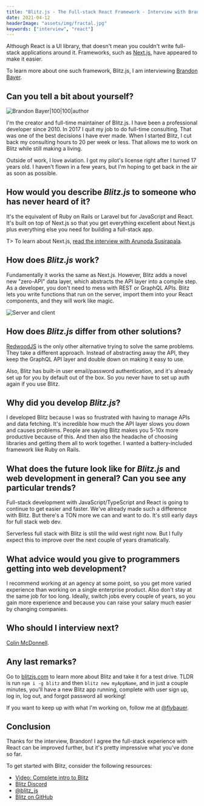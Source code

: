 ```yaml
---
title: "Blitz.js - The Full-stack React Framework - Interview with Brandon Bayer"
date: 2021-04-12
headerImage: "assets/img/fractal.jpg"
keywords: ["interview", "react"]
---
```


Although React is a UI library, that doesn't mean you couldn't write full-stack applications around it. Frameworks, such as [Next.js](https://nextjs.org/), have appeared to make it easier.

To learn more about one such framework, Blitz.js, I am interviewing [Brandon Bayer](http://twitter.com/flybayer).

## Can you tell a bit about yourself?

![Brandon Bayer|100|100|author](https://www.gravatar.com/avatar/60898d6da82fd77abfd4f3838bda2ece?s=200)

I'm the creator and full-time maintainer of Blitz.js. I have been a professional developer since 2010. In 2017 I quit my job to do full-time consulting. That was one of the best decisions I have ever made. When I started Blitz, I cut back my consulting hours to 20 per week or less. That allows me to work on Blitz while still making a living.

Outside of work, I love aviation. I got my pilot's license right after I turned 17 years old. I haven't flown in a few years, but I'm hoping to get back in the air as soon as possible.

## How would you describe _Blitz.js_ to someone who has never heard of it?

It's the equivalent of Ruby on Rails or Laravel but for JavaScript and React. It's built on top of Next.js so that you get everything excellent about Next.js plus everything else you need for building a full-stack app.

T> To learn about Next.js, [read the interview with Arunoda Susirapala](/blog/nextjs-interview).

## How does _Blitz.js_ work?

Fundamentally it works the same as Next.js. However, Blitz adds a novel new "zero-API" data layer, which abstracts the API layer into a compile step. As a developer, you don't need to mess with REST or GraphQL APIs. Blitz lets you write functions that run on the server, import them into your React components, and they will work like magic.

![Server and client](assets/img/blitz.jpg)

## How does _Blitz.js_ differ from other solutions?

[RedwoodJS](https://redwoodjs.com/) is the only other alternative trying to solve the same problems. They take a different approach. Instead of abstracting away the API, they keep the GraphQL API layer and double down on making it easy to use.

Also, Blitz has built-in user email/password authentication, and it's already set up for you by default out of the box. So you never have to set up auth again if you use Blitz.

## Why did you develop _Blitz.js_?

I developed Blitz because I was so frustrated with having to manage APIs and data fetching. It's incredible how much the API layer slows you down and causes problems. People are saying Blitz makes you 5-10x more productive because of this. And then also the headache of choosing libraries and getting them all to work together. I wanted a battery-included framework like Ruby on Rails.

## What does the future look like for _Blitz.js_ and web development in general? Can you see any particular trends?

Full-stack development with JavaScript/TypeScript and React is going to continue to get easier and faster. We've already made such a difference with Blitz. But there's a TON more we can and want to do. It's still early days for full stack web dev.

Serverless full stack with Blitz is still the wild west right now. But I fully expect this to improve over the next couple of years dramatically.

## What advice would you give to programmers getting into web development?

I recommend working at an agency at some point, so you get more varied experience than working on a single enterprise product. Also don't stay at the same job for too long. Ideally, switch jobs every couple of years, so you gain more experience and because you can raise your salary much easier by changing companies.

## Who should I interview next?

[Colin McDonnell](https://twitter.com/colinhacks).

## Any last remarks?

Go to [blitzjs.com](https://blitzjs.com/) to learn more about Blitz and take it for a test drive. TLDR is run `npm i -g blitz` and then `blitz new myAppName`, and in just a couple minutes, you'll have a new Blitz app running, complete with user sign up, log in, log out, and forgot password all working!

If you want to keep up with what I'm working on, follow me at [@flybauer](http://twitter.com/flybayer).

## Conclusion

Thanks for the interview, Brandon! I agree the full-stack experience with React can be improved further, but it's pretty impressive what you've done so far.

To get started with Blitz, consider the following resources:

- [Video: Complete intro to Blitz](https://www.youtube.com/watch?v=UHyx8MtCVVk)
- [Blitz Discord](https://discord.gg/blitzjs)
- [@blitz_js](https://twitter.com/blitz_js)
- [Blitz on GitHub](https://github.com/blitz-js/blitz)
